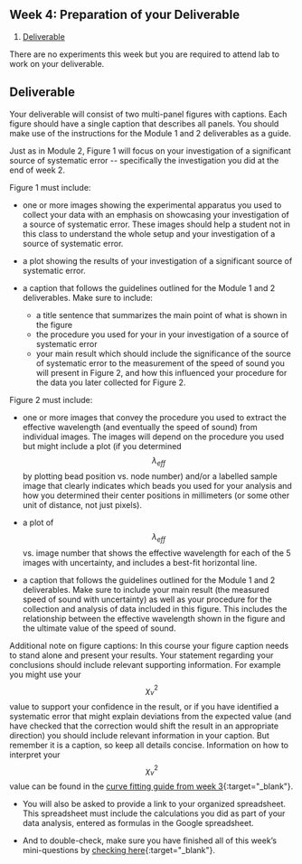 ## Week 4: Preparation of your Deliverable

1. [Deliverable](#deliverable)

There are no experiments this week but you are required to attend lab to work on your deliverable.

## Deliverable

Your deliverable will consist of two multi-panel figures with  captions. Each figure should have a single caption that describes all panels. You should make use of the instructions for the Module 1 and 2 deliverables as a guide.

Just as in Module 2, Figure 1 will focus on your investigation of a significant source of systematic error -- specifically the investigation you did at the end of week 2.

Figure 1 must include:

+ one or more images showing the experimental apparatus you used to collect your data with an emphasis on showcasing your investigation of a source of systematic error. These images should help a student not in this class to understand the whole setup and your investigation of a source of systematic error.

+ a plot showing the results of your investigation of a significant source of systematic error.

+ a caption that follows the guidelines outlined for the Module 1 and 2 deliverables. Make sure to include:
    - a title sentence that summarizes the main point of what is shown in the figure
    - the procedure you used for your in your investigation of a source of systematic error
    - your main result which should include the significance of the source of systematic error to the measurement of the speed of sound you will present in Figure 2, and how this influenced your procedure for the data you later collected for Figure 2. 

Figure 2 must include:

+ one or more images that convey the procedure you used to extract the effective wavelength (and eventually the speed of sound) from individual images. The images will depend on the procedure you used but might include a plot (if you determined $$\lambda_{eff}$$ by plotting bead position vs. node number) and/or a labelled sample image that clearly indicates which beads you used for your analysis and how you determined their center positions in millimeters (or some other unit of distance, not just pixels).

+ a plot of $$\lambda_{eff}$$ vs. image number that shows the effective wavelength for each of the 5 images with uncertainty, and includes a best-fit horizontal line.

+ a caption that follows the guidelines outlined for the Module 1 and 2 deliverables. Make sure to include your main result (the measured speed of sound with uncertainty) as well as your procedure for the collection and analysis of data included in this figure.  This includes the relationship between the effective wavelength shown in the figure and the ultimate value of the speed of sound.

Additional note on figure captions: In this course your figure caption needs to stand alone and present your results. Your statement regarding your conclusions should include relevant supporting information. For example you might use your $$\chi_{\nu}^2$$ value to support your confidence in the result, or if you have identified a systematic error that might explain deviations from the expected value (and have checked that the correction would shift the result in an appropriate direction) you should include relevant information in your caption. But remember it is a caption, so keep all details concise. Information on how to interpret your $$\chi_\nu^2$$ value can be found in the [curve fitting guide from week 3](curve-fitting){:target="_blank"}.

+ You will also be asked to provide a link to your organized spreadsheet. This spreadsheet must include the calculations you did as part of your data analysis, entered as formulas in the Google spreadsheet.

+ And to double-check, make sure you have finished all of this week’s mini-questions by [checking here](mini-questions#week-4){:target="_blank"}. 
